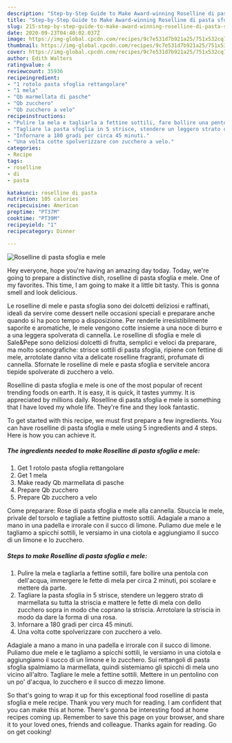 ```yaml
---
description: "Step-by-Step Guide to Make Award-winning Roselline di pasta sfoglia e mele"
title: "Step-by-Step Guide to Make Award-winning Roselline di pasta sfoglia e mele"
slug: 215-step-by-step-guide-to-make-award-winning-roselline-di-pasta-sfoglia-e-mele
date: 2020-09-23T04:40:02.037Z
image: https://img-global.cpcdn.com/recipes/9c7e531d7b921a25/751x532cq70/roselline-di-pasta-sfoglia-e-mele-recipe-main-photo.jpg
thumbnail: https://img-global.cpcdn.com/recipes/9c7e531d7b921a25/751x532cq70/roselline-di-pasta-sfoglia-e-mele-recipe-main-photo.jpg
cover: https://img-global.cpcdn.com/recipes/9c7e531d7b921a25/751x532cq70/roselline-di-pasta-sfoglia-e-mele-recipe-main-photo.jpg
author: Edith Walters
ratingvalue: 4
reviewcount: 35936
recipeingredient:
- "1 rotolo pasta sfoglia rettangolare"
- "1 mela"
- "Qb marmellata di pasche"
- "Qb zucchero"
- "Qb zucchero a velo"
recipeinstructions:
- "Pulire la mela e tagliarla a fettine sottili, fare bollire una pentola con dell&#39;acqua, immergere le fette di mela per circa 2 minuti, poi scolare e mettere da parte."
- "Tagliare la pasta sfoglia in 5 strisce, stendere un leggero strato di marmellata su tutta la striscia e mattere le fette di mela con dello zucchero sopra in modo che coprano la striscia. Arrotolare la striscia in modo da dare la forma di una rosa."
- "Infornare a 180 gradi per circa 45 minuti."
- "Una volta cotte spolverizzare con zucchero a velo."
categories:
- Recipe
tags:
- roselline
- di
- pasta

katakunci: roselline di pasta 
nutrition: 105 calories
recipecuisine: American
preptime: "PT37M"
cooktime: "PT39M"
recipeyield: "1"
recipecategory: Dinner

---
```



![Roselline di pasta sfoglia e mele](https://img-global.cpcdn.com/recipes/9c7e531d7b921a25/751x532cq70/roselline-di-pasta-sfoglia-e-mele-recipe-main-photo.jpg)

Hey everyone, hope you're having an amazing day today. Today, we're going to prepare a distinctive dish, roselline di pasta sfoglia e mele. One of my favorites. This time, I am going to make it a little bit tasty. This is gonna smell and look delicious.

Le roselline di mele e pasta sfoglia sono dei dolcetti deliziosi e raffinati, ideali da servire come dessert nelle occasioni speciali e preparare anche quando si ha poco tempo a disposizione. Per renderle irresistibilmente saporite e aromatiche, le mele vengono cotte insieme a una noce di burro e a una leggera spolverata di cannella. Le roselline di sfoglia e mele di Sale&amp;Pepe sono deliziosi dolcetti di frutta, semplici e veloci da preparare, ma molto scenografiche: strisce sottili di pasta sfoglia, ripiene con fettine di mele, arrotolate danno vita a delicate roselline fragranti, profumate di cannella. Sfornate le roselline di mele e pasta sfoglia e servitele ancora tiepide spolverate di zucchero a velo.

Roselline di pasta sfoglia e mele is one of the most popular of recent trending foods on earth. It is easy, it is quick, it tastes yummy. It is appreciated by millions daily. Roselline di pasta sfoglia e mele is something that I have loved my whole life. They're fine and they look fantastic.


To get started with this recipe, we must first prepare a few ingredients. You can have roselline di pasta sfoglia e mele using 5 ingredients and 4 steps. Here is how you can achieve it.

<!--inarticleads1-->

##### The ingredients needed to make Roselline di pasta sfoglia e mele:

1. Get 1 rotolo pasta sfoglia rettangolare
1. Get 1 mela
1. Make ready Qb marmellata di pasche
1. Prepare Qb zucchero
1. Prepare Qb zucchero a velo


Come preparare: Rose di pasta sfoglia e mele alla cannella. Sbuccia le mele, privale del torsolo e tagliale a fettine piuttosto sottili. Adagiale a mano a mano in una padella e irrorale con il succo di limone. Puliamo due mele e le tagliamo a spicchi sottili, le versiamo in una ciotola e aggiungiamo il succo di un limone e lo zucchero. 

<!--inarticleads2-->

##### Steps to make Roselline di pasta sfoglia e mele:

1. Pulire la mela e tagliarla a fettine sottili, fare bollire una pentola con dell&#39;acqua, immergere le fette di mela per circa 2 minuti, poi scolare e mettere da parte.
1. Tagliare la pasta sfoglia in 5 strisce, stendere un leggero strato di marmellata su tutta la striscia e mattere le fette di mela con dello zucchero sopra in modo che coprano la striscia. Arrotolare la striscia in modo da dare la forma di una rosa.
1. Infornare a 180 gradi per circa 45 minuti.
1. Una volta cotte spolverizzare con zucchero a velo.


Adagiale a mano a mano in una padella e irrorale con il succo di limone. Puliamo due mele e le tagliamo a spicchi sottili, le versiamo in una ciotola e aggiungiamo il succo di un limone e lo zucchero. Sui rettangoli di pasta sfoglia spalmiamo la marmellata, quindi sistemiamo gli spicchi di mela uno vicino all&#39;altro. Tagliare le mele a fettine sottili. Mettere in un pentolino con un po&#39; d&#39;acqua, lo zucchero e il succo di mezzo limone. 

So that's going to wrap it up for this exceptional food roselline di pasta sfoglia e mele recipe. Thank you very much for reading. I am confident that you can make this at home. There's gonna be interesting food at home recipes coming up. Remember to save this page on your browser, and share it to your loved ones, friends and colleague. Thanks again for reading. Go on get cooking!
